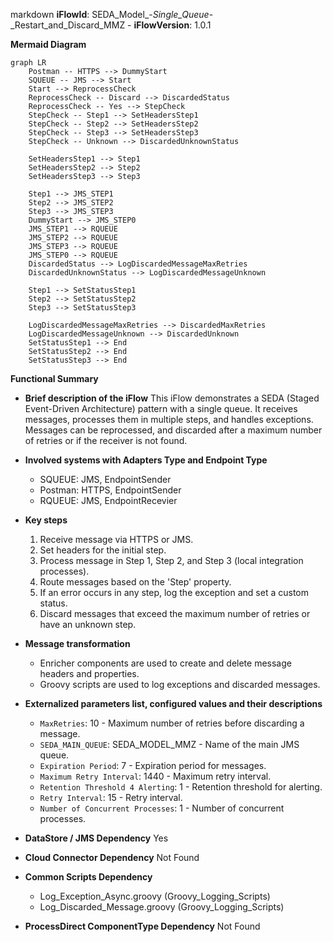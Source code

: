 markdown
**iFlowId**: SEDA_Model_-_Single_Queue_-_Restart_and_Discard_MMZ - **iFlowVersion**: 1.0.1

**Mermaid Diagram**
```mermaid
graph LR
    Postman -- HTTPS --> DummyStart
    SQUEUE -- JMS --> Start
    Start --> ReprocessCheck
    ReprocessCheck -- Discard --> DiscardedStatus
    ReprocessCheck -- Yes --> StepCheck
    StepCheck -- Step1 --> SetHeadersStep1
    StepCheck -- Step2 --> SetHeadersStep2
    StepCheck -- Step3 --> SetHeadersStep3
    StepCheck -- Unknown --> DiscardedUnknownStatus

    SetHeadersStep1 --> Step1
    SetHeadersStep2 --> Step2
    SetHeadersStep3 --> Step3

    Step1 --> JMS_STEP1
    Step2 --> JMS_STEP2
    Step3 --> JMS_STEP3
    DummyStart --> JMS_STEP0
    JMS_STEP1 --> RQUEUE
    JMS_STEP2 --> RQUEUE
    JMS_STEP3 --> RQUEUE
    JMS_STEP0 --> RQUEUE
    DiscardedStatus --> LogDiscardedMessageMaxRetries
    DiscardedUnknownStatus --> LogDiscardedMessageUnknown
    
    Step1 --> SetStatusStep1
    Step2 --> SetStatusStep2
    Step3 --> SetStatusStep3

    LogDiscardedMessageMaxRetries --> DiscardedMaxRetries
    LogDiscardedMessageUnknown --> DiscardedUnknown
    SetStatusStep1 --> End
    SetStatusStep2 --> End
    SetStatusStep3 --> End
```

**Functional Summary**
- **Brief description of the iFlow**
This iFlow demonstrates a SEDA (Staged Event-Driven Architecture) pattern with a single queue. It receives messages, processes them in multiple steps, and handles exceptions. Messages can be reprocessed, and discarded after a maximum number of retries or if the receiver is not found.

- **Involved systems with Adapters Type and Endpoint Type**
    - SQUEUE: JMS, EndpointSender
    - Postman: HTTPS, EndpointSender
    - RQUEUE: JMS, EndpointRecevier

- **Key steps**
    1.  Receive message via HTTPS or JMS.
    2.  Set headers for the initial step.
    3.  Process message in Step 1, Step 2, and Step 3 (local integration processes).
    4.  Route messages based on the 'Step' property.
    5.  If an error occurs in any step, log the exception and set a custom status.
    6.  Discard messages that exceed the maximum number of retries or have an unknown step.

- **Message transformation**
    - Enricher components are used to create and delete message headers and properties.
    - Groovy scripts are used to log exceptions and discarded messages.

- **Externalized parameters list, configured values and their descriptions**
    - `MaxRetries`: 10 - Maximum number of retries before discarding a message.
    - `SEDA_MAIN_QUEUE`: SEDA_MODEL_MMZ - Name of the main JMS queue.
    - `Expiration Period`: 7 - Expiration period for messages.
    - `Maximum Retry Interval`: 1440 - Maximum retry interval.
    - `Retention Threshold 4 Alerting`: 1 - Retention threshold for alerting.
    - `Retry Interval`: 15 - Retry interval.
    - `Number of Concurrent Processes`: 1 - Number of concurrent processes.

- **DataStore / JMS Dependency**
Yes

- **Cloud Connector Dependency**
Not Found

- **Common Scripts Dependency**
    - Log_Exception_Async.groovy (Groovy_Logging_Scripts)
    - Log_Discarded_Message.groovy (Groovy_Logging_Scripts)

- **ProcessDirect ComponentType Dependency**
Not Found